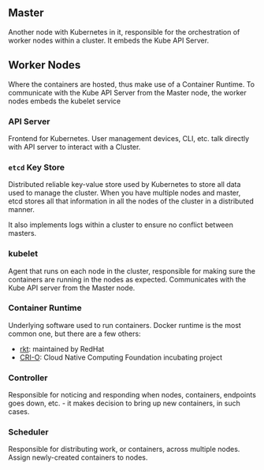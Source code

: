 
## Master

Another node with Kubernetes in it, responsible for the orchestration of worker
nodes within a cluster. It embeds the Kube API Server.

## Worker Nodes

Where the containers are hosted, thus make use of a Container Runtime.
To communicate with the Kube API Server from the Master node, the worker nodes
embeds the kubelet service

### API Server

Frontend for Kubernetes. User management devices, CLI, etc. talk directly with
API server to interact with a Cluster.

### `etcd` Key Store

Distributed reliable key-value store used by Kubernetes to store all data used
to manage the cluster. When you have multiple nodes and master, etcd stores all
that information in all the nodes of the cluster in a distributed manner.

It also implements logs within a cluster to ensure no conflict between masters.

### kubelet

Agent that runs on each node in the cluster, responsible for making sure the
containers are running in the nodes as expected. Communicates with the Kube API
server from the Master node.

### Container Runtime

Underlying software used to run containers. Docker runtime is the most common
one, but there are a few others:
* [rkt](https://www.redhat.com/pt-br/topics/containers/what-is-rkt): maintained by RedHat
* [CRI-O](https://cri-o.io/): Cloud Native Computing Foundation incubating project

### Controller

Responsible for noticing and responding when nodes, containers, endpoints goes
down, etc. - it makes decision to bring up new containers, in such cases.

### Scheduler

Responsible for distributing work, or containers, across multiple nodes. Assign
newly-created containers to nodes.
